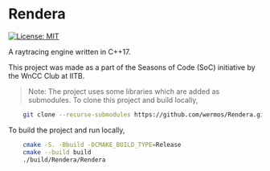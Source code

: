 Rendera
====
[![License: MIT](https://img.shields.io/badge/License-MIT-yellow.svg)](https://opensource.org/licenses/MIT)

A raytracing engine written in C++17.

This project was made as a part of the Seasons of Code (SoC) initiative by the WnCC Club at IITB.

>Note: The project uses some libraries which are added as submodules. To clone this project and build locally,


```bash
    git clone --recurse-submodules https://github.com/wermos/Rendera.git
```

To build the project and run locally,

```bash
    cmake -S. -Bbuild -DCMAKE_BUILD_TYPE=Release
    cmake --build build
    ./build/Rendera/Rendera
```
